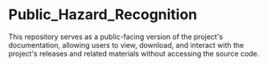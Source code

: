 # Public_Hazard_Recognition
This repository serves as a public-facing version of the project's documentation, allowing users to view, download, and interact with the project's releases and related materials without accessing the source code.
